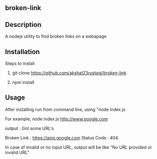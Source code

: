 ## broken-link

## Description

A nodejs utility to find broken links on a webapage

## Installation

Steps to install

1. git clone https://github.com/akshat23rustagi/broken-link

2. npm install

## Usage

After installing run from command line, using "node index.js <url of the webapge>

For example, node index.js http://www.google.com

output : Got some URL's

 Broken Link : https://apis.google.com Status Code : 404


In case of invalid or no input URL, output will be like "No URL provided or invalid URL"
